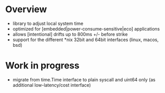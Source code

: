 # Overview 

- library to adjust local system time
- optimized for [embedded|power-consume-sensitive|eco] applications 
- allows [intentional] drifts up to 800ms +/- before strike
- support for the different  \*nix 32bit and 64bit interfaces (linux, macos, bsd)

# Work in progress
- migrate from time.Time interface to plain syscall and uint64 only (as additional low-latency/cost interface)

